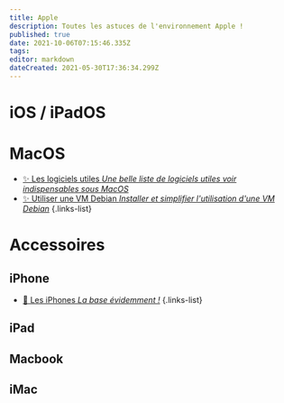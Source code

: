 ```yaml
---
title: Apple
description: Toutes les astuces de l'environnement Apple !
published: true
date: 2021-10-06T07:15:46.335Z
tags: 
editor: markdown
dateCreated: 2021-05-30T17:36:34.299Z
---
```


# iOS / iPadOS

# MacOS
- [✨ Les logiciels utiles *Une belle liste de logiciels utiles voir indispensables sous MacOS*](/Apple/Macos-logiciels)
- [✨ Utiliser une VM Debian *Installer et simplifier l'utilisation d'une VM Debian*](/Apple/Macos-VM-Debian)
{.links-list}

# Accessoires
## iPhone
- [🛒 Les iPhones *La base évidemment !*](https://amzn.to/3uJ97sK)
{.links-list}


## iPad

## Macbook

## iMac